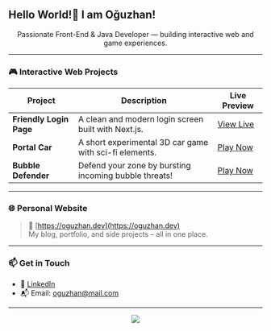## Hello World!👋 I am Oğuzhan!

<p align="center">
  Passionate Front-End & Java Developer — building interactive web and game experiences.
</p>

---

### 🎮 Interactive Web Projects

| Project | Description | Live Preview |
|--------|-------------|--------------|
| **Friendly Login Page** | A clean and modern login screen built with Next.js. | [View Live](https://681e185af9e4f80f3d00ccef--glorienpinkpromise.netlify.app/) |
| **Portal Car** | A short experimental 3D car game with sci-fi elements. | [Play Now](https://glorien.itch.io/portal-car) |
| **Bubble Defender** | Defend your zone by bursting incoming bubble threats! | [Play Now](https://glorien.itch.io/bubble-defender) |

---

### 🌐 Personal Website

> 🔗 [https://oguzhan.dev](https://oguzhan.dev)  
> My blog, portfolio, and side projects – all in one place.

---

### 📫 Get in Touch

- 💼 [LinkedIn](https://linkedin.com/in/oguzhan)
- 📬 Email: oguzhan@mail.com

---

<p align="center">
  <img src="https://github-readme-stats.vercel.app/api?username=oguzhan&show_icons=true&theme=radical" />
</p>


<!--
**gloriens/gloriens** is a ✨ _special_ ✨ repository because its `README.md` (this file) appears on your GitHub profile.

Here are some ideas to get you started:

- 🔭 I’m currently working on ...
- 🌱 I’m currently learning ...
- 👯 I’m looking to collaborate on ...
- 🤔 I’m looking for help with ...
- 💬 Ask me about ...
- 📫 How to reach me: ...
- 😄 Pronouns: ...
- ⚡ Fun fact: ...
-->
